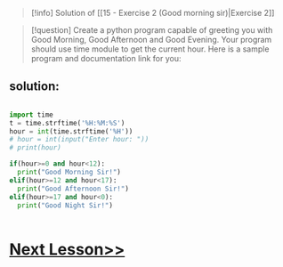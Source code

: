 
> [!info]
>Solution of [[15 - Exercise 2 (Good morning sir)|Exercise 2]]

> [!question]
Create a python program capable of greeting you with Good Morning, Good Afternoon and Good Evening. Your program should use time module to get the current hour. Here is a sample program and documentation link for you:

## solution:
```python

import time
t = time.strftime('%H:%M:%S') 
hour = int(time.strftime('%H'))
# hour = int(input("Enter hour: "))
# print(hour)

if(hour>=0 and hour<12):
  print("Good Morning Sir!")
elif(hour>=12 and hour<17):
  print("Good Afternoon Sir!")
elif(hour>=17 and hour<0):
  print("Good Night Sir!")
  
```


# [Next Lesson>>](27%20-%20Exercise%203%20(kbc).md)